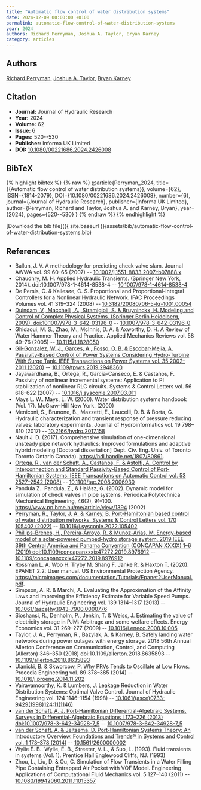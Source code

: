 ```yaml
---
title: "Automatic flow control of water distribution systems"
date: 2024-12-09 00:00:00 +0100
permalink: automatic-flow-control-of-water-distribution-systems
year: 2024
authors: Richard Perryman, Joshua A. Taylor, Bryan Karney
category: articles
---
```

 
## Authors
[Richard Perryman](authors/richard-perryman), [Joshua A. Taylor](authors/joshua-a-taylor), [Bryan Karney](authors/bryan-karney)
 
## Citation
- **Journal:** Journal of Hydraulic Research
- **Year:** 2024
- **Volume:** 62
- **Issue:** 6
- **Pages:** 520--530
- **Publisher:** Informa UK Limited
- **DOI:** [10.1080/00221686.2024.2426008](https://doi.org/10.1080/00221686.2024.2426008)
 
## BibTeX
{% highlight bibtex %}
{% raw %}
@article{Perryman_2024,
  title={{Automatic flow control of water distribution systems}},
  volume={62},
  ISSN={1814-2079},
  DOI={10.1080/00221686.2024.2426008},
  number={6},
  journal={Journal of Hydraulic Research},
  publisher={Informa UK Limited},
  author={Perryman, Richard and Taylor, Joshua A. and Karney, Bryan},
  year={2024},
  pages={520--530}
}
{% endraw %}
{% endhighlight %}
 
[Download the bib file]({{ site.baseurl }}/assets/bib/automatic-flow-control-of-water-distribution-systems.bib)
 
## References
- Ballun, J. V. A methodology for predicting check valve slam. Journal AWWA vol. 99 60–65 (2007) -- [10.1002/j.1551-8833.2007.tb07888.x](https://doi.org/10.1002/j.1551-8833.2007.tb07888.x)
- Chaudhry, M. H. Applied Hydraulic Transients. (Springer New York, 2014). doi:10.1007/978-1-4614-8538-4 -- [10.1007/978-1-4614-8538-4](https://doi.org/10.1007/978-1-4614-8538-4)
- De Persis, C. & Kallesøe, C. S. Proportional and Proportional-Integral Controllers for a Nonlinear Hydraulic Network. IFAC Proceedings Volumes vol. 41 319–324 (2008) -- [10.3182/20080706-5-kr-1001.00054](https://doi.org/10.3182/20080706-5-kr-1001.00054)
- [Duindam, V., Macchelli, A., Stramigioli, S. & Bruyninckx, H. Modeling and Control of Complex Physical Systems. (Springer Berlin Heidelberg, 2009). doi:10.1007/978-3-642-03196-0](modeling-and-control-of-complex-physical-systems) -- [10.1007/978-3-642-03196-0](https://doi.org/10.1007/978-3-642-03196-0)
- Ghidaoui, M. S., Zhao, M., McInnis, D. A. & Axworthy, D. H. A Review of Water Hammer Theory and Practice. Applied Mechanics Reviews vol. 58 49–76 (2005) -- [10.1115/1.1828050](https://doi.org/10.1115/1.1828050)
- [Gil-Gonzalez, W. J., Garces, A., Fosso, O. B. & Escobar-Mejia, A. Passivity-Based Control of Power Systems Considering Hydro-Turbine With Surge Tank. IEEE Transactions on Power Systems vol. 35 2002–2011 (2020)](passivity-based-control-of-power-systems-considering-hydro-turbine-with-surge-tank) -- [10.1109/tpwrs.2019.2948360](https://doi.org/10.1109/tpwrs.2019.2948360)
- Jayawardhana, B., Ortega, R., García-Canseco, E. & Castaños, F. Passivity of nonlinear incremental systems: Application to PI stabilization of nonlinear RLC circuits. Systems &amp; Control Letters vol. 56 618–622 (2007) -- [10.1016/j.sysconle.2007.03.011](https://doi.org/10.1016/j.sysconle.2007.03.011)
- Mays L. W.. Mays, L. W. (2000). Water distribution systems handbook (Vol. 17). McGraw-Hill New York. (2000)
- Meniconi, S., Brunone, B., Mazzetti, E., Laucelli, D. B. & Borta, G. Hydraulic characterization and transient response of pressure reducing valves: laboratory experiments. Journal of Hydroinformatics vol. 19 798–810 (2017) -- [10.2166/hydro.2017.158](https://doi.org/10.2166/hydro.2017.158)
- Nault J. D. (2017). Comprehensive simulation of one-dimensional unsteady pipe network hydraulics: Improved formulations and adaptive hybrid modeling [Doctoral dissertation] Dept. Civ. Eng. Univ. of Toronto Toronto Ontario Canada). https://hdl.handle.net/1807/80861.
- [Ortega, R., van der Schaft, A., Castanos, F. & Astolfi, A. Control by Interconnection and Standard Passivity-Based Control of Port-Hamiltonian Systems. IEEE Transactions on Automatic Control vol. 53 2527–2542 (2008)](control-by-interconnection-and-standard-passivity-based-control-of-port-hamiltonian-systems) -- [10.1109/tac.2008.2006930](https://doi.org/10.1109/tac.2008.2006930)
- Pandula Z.. Pandula, Z., & Halász, G. (2002). Dynamic model for simulation of check valves in pipe systems. Periodica Polytechnica Mechanical Engineering, 46(2), 91–100. https://www.pp.bme.hu/me/article/view/1394 (2002)
- [Perryman, R., Taylor, J. A. & Karney, B. Port-Hamiltonian based control of water distribution networks. Systems &amp; Control Letters vol. 170 105402 (2022)](port-hamiltonian-based-control-of-water-distribution-networks) -- [10.1016/j.sysconle.2022.105402](https://doi.org/10.1016/j.sysconle.2022.105402)
- [Phillips-Brenes, H., Pereira-Arroyo, R. & Munoz-Arias, M. Energy-based model of a solar-powered pumped-hydro storage system. 2019 IEEE 39th Central America and Panama Convention (CONCAPAN XXXIX) 1–6 (2019) doi:10.1109/concapanxxxix47272.2019.8976912](energy-based-model-of-a-solar-powered-pumped-hydro-storage-system) -- [10.1109/concapanxxxix47272.2019.8976912](https://doi.org/10.1109/concapanxxxix47272.2019.8976912)
- Rossman L. A. Woo H. Tryby M. Shang F. Janke R. & Haxton T. (2020). EPANET 2.2: User manual. US Environmental Protection Agency. https://microimages.com/documentation/Tutorials/Epanet2UserManual.pdf.
- Simpson, A. R. & Marchi, A. Evaluating the Approximation of the Affinity Laws and Improving the Efficiency Estimate for Variable Speed Pumps. Journal of Hydraulic Engineering vol. 139 1314–1317 (2013) -- [10.1061/(asce)hy.1943-7900.0000776](https://doi.org/10.1061/(asce)hy.1943-7900.0000776)
- Sioshansi, R., Denholm, P., Jenkin, T. & Weiss, J. Estimating the value of electricity storage in PJM: Arbitrage and some welfare effects. Energy Economics vol. 31 269–277 (2009) -- [10.1016/j.eneco.2008.10.005](https://doi.org/10.1016/j.eneco.2008.10.005)
- Taylor, J. A., Perryman, R., Bazylak, A. & Karney, B. Safely landing water networks during power outages with energy storage. 2018 56th Annual Allerton Conference on Communication, Control, and Computing (Allerton) 346–350 (2018) doi:10.1109/allerton.2018.8635893 -- [10.1109/allerton.2018.8635893](https://doi.org/10.1109/allerton.2018.8635893)
- Ulanicki, B. & Skworcow, P. Why PRVs Tends to Oscillate at Low Flows. Procedia Engineering vol. 89 378–385 (2014) -- [10.1016/j.proeng.2014.11.202](https://doi.org/10.1016/j.proeng.2014.11.202)
- Vairavamoorthy, K. & Lumbers, J. Leakage Reduction in Water Distribution Systems: Optimal Valve Control. Journal of Hydraulic Engineering vol. 124 1146–1154 (1998) -- [10.1061/(asce)0733-9429(1998)124:11(1146)](https://doi.org/10.1061/(asce)0733-9429(1998)124:11(1146))
- [van der Schaft, A. J. Port-Hamiltonian Differential-Algebraic Systems. Surveys in Differential-Algebraic Equations I 173–226 (2013) doi:10.1007/978-3-642-34928-7_5](port-hamiltonian-differential-algebraic-systems) -- [10.1007/978-3-642-34928-7_5](https://doi.org/10.1007/978-3-642-34928-7_5)
- [van der Schaft, A. & Jeltsema, D. Port-Hamiltonian Systems Theory: An Introductory Overview. Foundations and Trends® in Systems and Control vol. 1 173–378 (2014)](port-hamiltonian-systems-theory-an-introductory-overview) -- [10.1561/2600000002](https://doi.org/10.1561/2600000002)
- Wylie E. B.. Wylie, E. B., Streeter, V. L., & Suo, L. (1993). Fluid transients in systems (Vol. 1). Prentice Hall Englewood Cliffs, NJ. (1993)
- Zhou, L., Liu, D. & Ou, C. Simulation of Flow Transients in a Water Filling Pipe Containing Entrapped Air Pocket with VOF Model. Engineering Applications of Computational Fluid Mechanics vol. 5 127–140 (2011) -- [10.1080/19942060.2011.11015357](https://doi.org/10.1080/19942060.2011.11015357)

